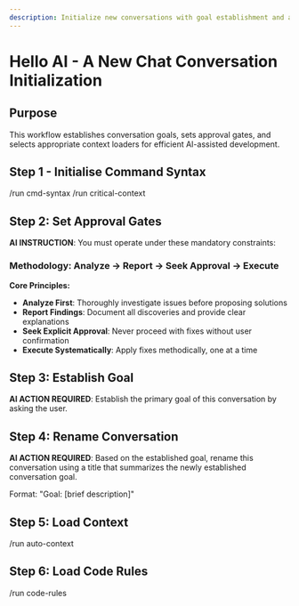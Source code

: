 ```yaml
---
description: Initialize new conversations with goal establishment and approval gating
---
```


# Hello AI - A New Chat Conversation Initialization

## Purpose
This workflow establishes conversation goals, sets approval gates, and selects appropriate context loaders for efficient AI-assisted development.

## Step 1 - Initialise Command Syntax
/run cmd-syntax
/run critical-context

## Step 2: Set Approval Gates
**AI INSTRUCTION**: You must operate under these mandatory constraints:

### Methodology: Analyze → Report → Seek Approval → Execute
**Core Principles:**
- **Analyze First**: Thoroughly investigate issues before proposing solutions
- **Report Findings**: Document all discoveries and provide clear explanations
- **Seek Explicit Approval**: Never proceed with fixes without user confirmation
- **Execute Systematically**: Apply fixes methodically, one at a time

## Step 3: Establish Goal
**AI ACTION REQUIRED**: Establish the primary goal of this conversation by asking the user. 

## Step 4: Rename Conversation
**AI ACTION REQUIRED**: Based on the established goal, rename this conversation using a title that summarizes the newly established conversation goal.

Format: "Goal: [brief description]"


## Step 5: Load Context
/run auto-context

## Step 6: Load Code Rules
/run code-rules